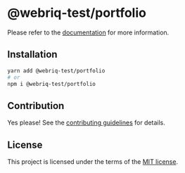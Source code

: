 # @webriq-test/portfolio

Please refer to the [documentation](https://stackshift-ui.webriq.com/docs/components/portfolio) for more information.

## Installation

```sh
yarn add @webriq-test/portfolio
# or
npm i @webriq-test/portfolio
```

## Contribution

Yes please! See the
[contributing guidelines](https://github.com/stackshift-ui/components/master/CONTRIBUTING.md)
for details.

## License

This project is licensed under the terms of the
[MIT license](https://github.com/stackshift-ui/components/master/LICENSE).

